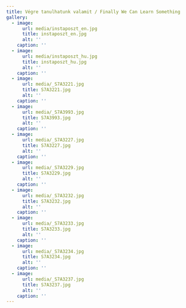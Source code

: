 ```yaml
---
title: Végre tanulhatunk valamit / Finally We Can Learn Something
gallery:
  - image:
      url: media/instaposzt_en.jpg
      title: instaposzt_en.jpg
      alt: ''
    caption: ''
  - image:
      url: media/instaposzt_hu.jpg
      title: instaposzt_hu.jpg
      alt: ''
    caption: ''
  - image:
      url: media/_S7A3221.jpg
      title: S7A3221.jpg
      alt: ''
    caption: ''
  - image:
      url: media/_S7A3993.jpg
      title: S7A3993.jpg
      alt: ''
    caption: ''
  - image:
      url: media/_S7A3227.jpg
      title: S7A3227.jpg
      alt: ''
    caption: ''
  - image:
      url: media/_S7A3229.jpg
      title: S7A3229.jpg
      alt: ''
    caption: ''
  - image:
      url: media/_S7A3232.jpg
      title: S7A3232.jpg
      alt: ''
    caption: ''
  - image:
      url: media/_S7A3233.jpg
      title: S7A3233.jpg
      alt: ''
    caption: ''
  - image:
      url: media/_S7A3234.jpg
      title: S7A3234.jpg
      alt: ''
    caption: ''
  - image:
      url: media/_S7A3237.jpg
      title: S7A3237.jpg
      alt: ''
    caption: ''
---
```


